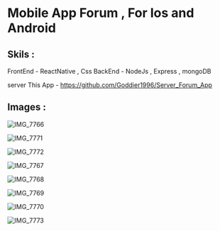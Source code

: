# Mobile App Forum , For Ios and Android

## Skils :

FrontEnd - ReactNative , Css
BackEnd - NodeJs , Express , mongoDB

server This App - https://github.com/Goddier1996/Server_Forum_App



## Images :

![IMG_7766](https://user-images.githubusercontent.com/59862302/205441681-7f4db9cf-58d1-455a-a565-da319c551c98.PNG)

![IMG_7771](https://user-images.githubusercontent.com/59862302/205441698-2882e2e7-e425-4c86-9a3a-42c0c3b9416d.PNG)

![IMG_7772](https://user-images.githubusercontent.com/59862302/205441705-0b5f1706-3c4e-42eb-a053-4a815ceeaddb.PNG)

![IMG_7767](https://user-images.githubusercontent.com/59862302/205441718-b4b6972c-c217-4bbb-a882-ee8b1670c60a.PNG)


![IMG_7768](https://user-images.githubusercontent.com/59862302/205441720-f8316e72-5bb5-45c8-a303-f0b553bceabb.PNG)


![IMG_7769](https://user-images.githubusercontent.com/59862302/205441723-c61a0aa2-35b3-4eeb-9de5-7a99bddb684f.PNG)


![IMG_7770](https://user-images.githubusercontent.com/59862302/205441727-eedff551-439b-4a75-a41a-b90efb91c7db.PNG)


![IMG_7773](https://user-images.githubusercontent.com/59862302/205441729-c7652de8-5653-4aa4-80fb-919ebe9db09b.PNG)
